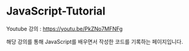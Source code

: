 # JavaScript-Tutorial
Youtube 강의 :  https://youtu.be/PkZNo7MFNFg

해당 강의를 통해 JavaScript를 배우면서 작성한 코드를 기록하는 페이지입니다.
